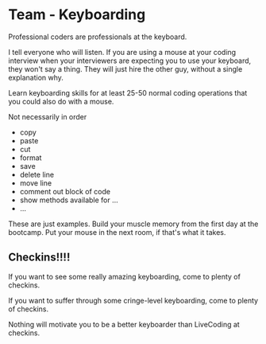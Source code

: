 # Team - Keyboarding

Professional coders are professionals at the keyboard.

I tell everyone who will listen. If you are using a mouse at your coding interview when your interviewers are expecting you to use your keyboard, they won't say a thing. They will just hire the other guy, without a single explanation why.

Learn keyboarding skills for at least 25-50 normal coding operations that you could also do with a mouse.

Not necessarily in order

- copy
- paste
- cut
- format
- save
- delete line
- move line
- comment out block of code
- show methods available for ...
- ...

These are just examples. Build your muscle memory from the first day at the bootcamp. Put your mouse in the next room, if that's what it takes.

## Checkins!!!!

If you want to see some really amazing keyboarding, come to plenty of checkins.

If you want to suffer through some cringe-level keyboarding, come to plenty of checkins.

Nothing will motivate you to be a better keyboarder than LiveCoding at checkins.